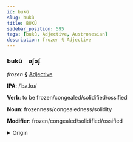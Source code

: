 ```yaml
---
id: bukû
slug: bukû
title: BUKÛ
sidebar_position: 595
tags: [bukû, Adjective, Austronesian]
description: frozen § Adjective
---
```


### bukû&emsp;<span kind="abugida">ʋʃɔʄ</span>

*frozen* **§** [Adjective](../../tags/Adjective)

**IPA**: /ˈbʌ.ku/

**Verb**: to be frozen/congealed/solidified/ossified

**Noun**: frozenness/congealedness/solidity

**Modifier**: frozen/congealed/solidified/ossified

<details>
    <summary>Origin</summary>
    Malay [bəˈku]<br/>
    <em>Austronesian Language Family</em>
</details>